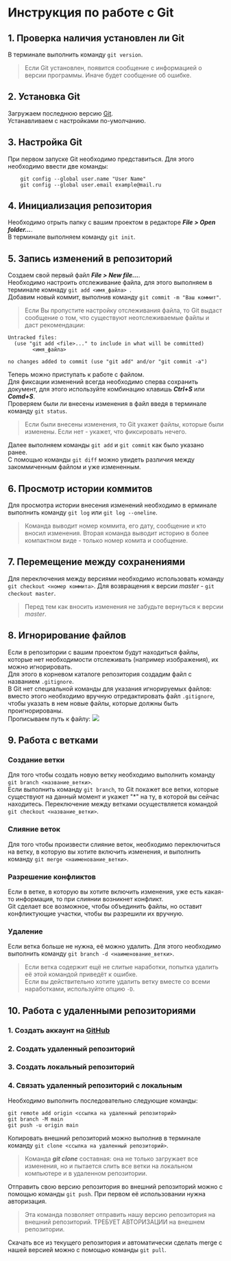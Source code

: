 # Инструкция по работе с Git

## 1. Проверка наличия установлен ли Git
В терминале выполнить команду `git version`.

> Если Git установлен, появится сообщение с информацией о версии программы. Иначе будет сообщение об ошибке.

## 2. Установка Git
Загружаем последнюю версию [Git](https://git-scm.com/download "Скачать Git").  
Устанавливаем с настройками по-умолчанию.

## 3. Настройка Git
При первом запуске Git необходимо представиться.
Для этого необходимо ввести две команды:
```
    git config --global user.name "User Name"
    git config --global user.email example@mail.ru
```

## 4. Инициализация репозитория
Необходимо отрыть папку с вашим проектом в редакторе ***File > Open folder...***.  
В терминале выполняем команду `git init`.

## 5. Запись изменений в репозиторий
Создаем свой первый файл ***File > New file...***.  
Необходимо настроить отслеживание файла, для этого выполняем в терминале комнаду `git add <имя_файла> `.  
Добавим новый коммит, выполнив команду `git commit -m "Ваш коммит"`.
> Если Вы пропустите настройку отслеживания файла, то Git выдаст сообщение о том, что существуют неотслеживаемые файлы и даст рекомендации:
```
Untracked files:
  (use "git add <file>..." to include in what will be committed)
        <имя_файла>

no changes added to commit (use "git add" and/or "git commit -a")
```
Теперь можно приступать к работе с файлом.  
Для фиксации изменений всегда необходимо сперва сохранить документ, для этого используйте комбинацию клавишь ***Ctrl+S*** или ***Comd+S***.  
Проверяем были ли внесены изменения в файл введя в терминале команду `git status`.
>Если были внесены изменения, то Git укажет файлы, которые были изменены. Если нет - укажет, что фиксировать нечего.

Далее выполняем команды `git add` и `git commit` как было указано ранее.  
С помощью команды `git diff` можно увидеть различия между закоммиченным файлом и уже измененным.

## 6.  Просмотр истории коммитов
Для просмотра истории внесения изменений необходимо в ерминале выполнить команду `git log` или `git log --oneline`.  
>Команда выводит номер коммита, его дату, сообщение и кто вносил изменения. Вторая команда выводит историю в более компактном виде - только номер комита и сообщение.
## 7. Перемещение между сохранениями
Для переключения между версиями необходимо использовать команду `git checkout <номер коммита>`. Для возвращения к версии *master* - `git checkout master`.  
>Перед тем как вносить изменения не забудьте вернуться к версии *master*.
## 8. Игнорирование файлов
Если в репозитории с вашим проектом будут находиться файлы, которые нет необходимости отслеживать (например изображения), их можно игнорировать.  
Для этого в корневом каталоге репозитория создадим файл с названием `.gitignore`.  
В Git нет специальной команды для указания игнорируемых файлов: вместо этого необходимо вручную отредактировать файл `.gitignore`, чтобы указать в нем новые файлы, которые должны быть проигнорированы.  
Прописываем путь к файлу:
![](image.jpg)

## 9. Работа с ветками
### Создание ветки
Для того чтобы создать новую ветку необходимо выполнить команду `git branch <название_ветки>`.  
Если выполнить команду `git branch`, то Git покажет все ветки, которые существуют на данный момент и укажет "*" на ту, в которой вы сейчас находитесь.
Переключение между ветками осуществляется командой `git checkout <название_ветки>`.
### Слияние веток
Для того чтобы произвести слияние веток, необходимо переключиться на ветку, в которую вы хотите включить изменения, и выполнить команду `git merge <наименование_ветки>`.
### Разрешение конфликтов
Если в ветке, в которую вы хотите включить изменения, уже есть какая-то информация, то при слиянии возникнет конфликт.  
Git сделает все возможное, чтобы объединить файлы, но оставит конфликтующие участки, чтобы вы разрешили их вручную. 
### Удаление
Если ветка больше не нужна, её можно удалить. Для этого необходимо выполнить команду `git branch -d <наименование_ветки>`.
>Если ветка содержит ещё не слитые наработки, попытка удалить её этой командой приведёт к ошибке.  
Если вы действительно хотите удалить ветку вместе со всеми наработками, используйте опцию `-D`.
## 10. Работа с удаленными репозиториями
### 1. Создать аккаунт на [GitHub](https://github.com)
### 2. Создать удаленный репозиторий
### 3. Создать локальный репозиторий
### 4. Связать удаленный репозиторий с локальным
Необходимо выполнить последовательно следующие команды:
```
git remote add origin <ссылка на удаленный репозиторий>
git branch -M main
git push -u origin main
```

Копировать внешний репозиторий можно выполнив в терминале команду `git clone <ссылка на удаленный репозиторий>`.
>Команда __*git clone*__ составная: она не только загружает все изменения, но и пытается слить
все ветки на локальном компьютере и в удаленном репозитории.   

Отправить свою версию репозитория во внешний репозиторий можно с помощью команды `git push`. При первом её использовании нужна авторизация.

>Эта команда позволяет отправить нашу версию репозитория на внешний репозиторий. ТРЕБУЕТ АВТОРИЗАЦИИ на внешнем репозитории.  

Cкачать все из текущего репозитория и автоматически сделать merge с нашей версией можно с  помощью команды `git pull`.



